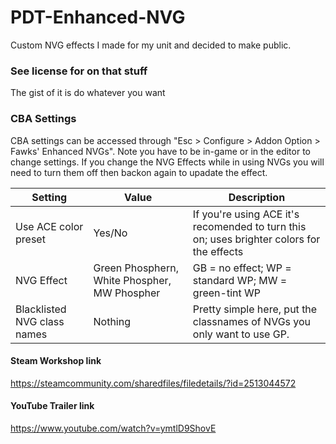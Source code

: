 # PDT-Enhanced-NVG
 Custom NVG effects I made for my unit and decided to make public.

### See license for on that stuff
  The gist of it is do whatever you want

### CBA Settings
CBA settings can be accessed through "Esc > Configure > Addon Option > Fawks' Enhanced NVGs".
Note you have to be in-game or in the editor to change settings.
If you change the NVG Effects while in using NVGs you will need to turn them off then backon again to upadate the effect.

Setting                    | Value | Description
---------------------------| ------|------------
Use ACE color preset       | Yes/No| If you're using ACE it's recomended to turn this on; uses brighter colors for the effects
NVG Effect                 |Green Phosphern, White Phospher, MW Phospher| GB = no effect; WP = standard WP; MW = green-tint WP
Blacklisted NVG class names|Nothing| Pretty simple here, put the classnames of NVGs you only want to use GP.

#### Steam Workshop link
https://steamcommunity.com/sharedfiles/filedetails/?id=2513044572

#### YouTube Trailer link
https://www.youtube.com/watch?v=ymtlD9ShovE
